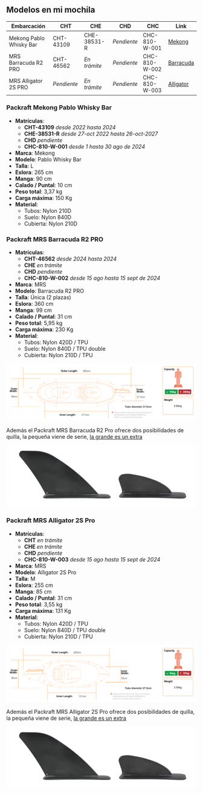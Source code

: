 ## Modelos en mi mochila
| Embarcación | CHT | CHE | CHD | CHC | Link |
|-------------|-----|-----|-----|-----|------|
| Mekong Pablo Whisky Bar | CHT-43109 | CHE-38531-R | *Pendiente* | CHC-810-W-001 | [Mekong](./Embarcaciones.md#packraft-mekong-pablo-whisky-bar) |
| MRS Barracuda R2 PRO | CHT-46562 | *En trámite* | *Pendiente* | CHC-810-W-002 | [Barracuda](./Embarcaciones.md#packraft-MRS-barracuda-r2-pro) |
| MRS Alligator 2S PRO | *Pendiente* | *En trámite* | *Pendiente* | CHC-810-W-003 | [Alligator](./Embarcaciones.md#packraft-MRS-alligator-2s-pro) |

### Packraft Mekong Pablo Whisky Bar
* **Matrículas**:
    * **CHT-43109** *desde 2022 hasta 2024*
    * **CHE-38531-R** *desde 27-oct 2022 hasta 26-oct-2027*
    * **CHD** *pendiente*
    * **CHC-810-W-001** *desde 1 hasta 30 ago de 2024*
* **Marca**: Mekong
* **Modelo**: Pablo Whisky Bar
* **Talla**: L
* **Eslora**: 265 cm
* **Manga**: 90 cm
* **Calado / Puntal**: 10 cm
* **Peso total**: 3,37 kg
* **Carga máxima**: 150 Kg
* **Material**:
    * Tubos: Nylon 210D
    * Suelo: Nylon 840D
    * Cubierta: Nylon 210D

### Packraft MRS Barracuda R2 PRO
* **Matrículas**:
    * **CHT-46562** *desde 2024 hasta 2024*
    * **CHE** *en trámite*
    * **CHD** *pendiente*
    * **CHC-810-W-002** *desde 15 ago hasta 15 sept de 2024*
* **Marca**: MRS
* **Modelo**: Barracuda R2 PRO
* **Talla**: Única (2 plazas)
* **Eslora**: 360 cm
* **Manga**: 99 cm
* **Calado / Puntal**: 31 cm
* **Peso total**: 5,95 kg
* **Carga máxima**: 230 Kg
* **Material**:
    * Tubos: Nylon 420D / TPU
    * Suelo: Nylon 840D / TPU double
    * Cubierta: Nylon 210D / TPU

![](./images/Barracuda-R2-Pro-1.svg)

Además el Packraft MRS Barracuda R2 Pro ofrece dos posibilidades de quilla, la pequeña viene de serie, [la grande es un extra](https://www.microrafting.com/products/skeg?variant=40271482192069)

![](./images/MRS-skegs.jpg)

### Packraft MRS Alligator 2S Pro
* **Matrículas**:
    * **CHT** *en trámite*
    * **CHE** *en trámite*
    * **CHD** *pendiente*
    * **CHC-810-W-003** *desde 15 ago hasta 15 sept de 2024*
* **Marca**: MRS
* **Modelo**: Alligator 2S Pro
* **Talla**: M
* **Eslora**: 255 cm
* **Manga**: 85 cm
* **Calado / Puntal**: 31 cm
* **Peso total**: 3,55 kg
* **Carga máxima**: 131 Kg
* **Material**:
    * Tubos: Nylon 420D / TPU
    * Suelo: Nylon 840D / TPU double
    * Cubierta: Nylon 210D / TPU

![](./images/Alligator-2S-Pro-1.svg)

Además el Packraft MRS Alligator 2S Pro ofrece dos posibilidades de quilla, la pequeña viene de serie, [la grande es un extra](https://www.microrafting.com/products/skeg?variant=40271482192069)

![](./images/MRS-skegs.jpg)